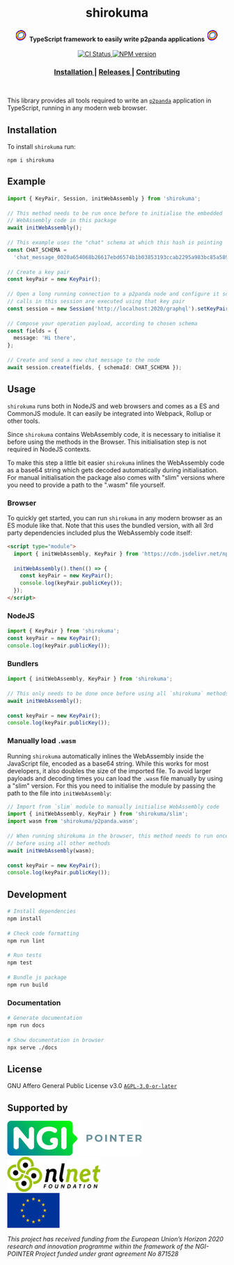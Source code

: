 <h1 align="center">shirokuma</h1>

<div align="center">
  <img src="https://raw.githubusercontent.com/p2panda/.github/main/assets/rainbow.gif" width="auto" height="30px">
  <strong>TypeScript framework to easily write p2panda applications</strong>
  <img src="https://raw.githubusercontent.com/p2panda/.github/main/assets/rainbow.gif" width="auto" height="30px">
</div>

<br />

<div align="center">
  <!-- CI status -->
  <a href="https://github.com/p2panda/shirokuma/actions">
    <img src="https://img.shields.io/github/checks-status/p2panda/shirokuma/main?style=flat-square" alt="CI Status" />
  </a>
  <!-- NPM version -->
  <a href="https://www.npmjs.com/package/shirokuma">
    <img src="https://img.shields.io/npm/v/shirokuma?style=flat-square" alt="NPM version" />
  </a>
</div>

<div align="center">
  <h3>
    <a href="https://github.com/p2panda/shirokuma#installation">
      Installation
    </a>
    <span> | </span>
    <a href="https://github.com/p2panda/shirokuma/releases">
      Releases
    </a>
    <span> | </span>
    <a href="https://github.com/p2panda/handbook#how-to-contribute">
      Contributing
    </a>
  </h3>
</div>

<br />

This library provides all tools required to write an [`p2panda`] application in TypeScript, running in any modern web browser.

[`p2panda`]: https://p2panda.org

## Installation

To install `shirokuma` run:

```
npm i shirokuma
```

## Example

```typescript
import { KeyPair, Session, initWebAssembly } from 'shirokuma';

// This method needs to be run once before to initialise the embedded
// WebAssembly code in this package
await initWebAssembly();

// This example uses the "chat" schema at which this hash is pointing
const CHAT_SCHEMA =
  'chat_message_0020a654068b26617ebd6574b1b03853193ccab2295a983bc85a5891793422832655';

// Create a key pair
const keyPair = new KeyPair();

// Open a long running connection to a p2panda node and configure it so all
// calls in this session are executed using that key pair
const session = new Session('http://localhost:2020/graphql').setKeyPair(keyPair);

// Compose your operation payload, according to chosen schema
const fields = {
  message: 'Hi there',
};

// Create and send a new chat message to the node
await session.create(fields, { schemaId: CHAT_SCHEMA });
```

## Usage

`shirokuma` runs both in NodeJS and web browsers and comes as a ES and CommonJS
module. It can easily be integrated into Webpack, Rollup or other tools.

Since `shirokuma` contains WebAssembly code, it is necessary to initialise it
before using the methods in the Browser. This initialisation step is not
required in NodeJS contexts.

To make this step a little bit easier `shirokuma` inlines the WebAssembly code
as a base64 string which gets decoded automatically during initialisation. For
manual initialisation the package also comes with "slim" versions where you
need to provide a path to the ".wasm" file yourself.

### Browser

To quickly get started, you can run `shirokuma` in any modern browser as an ES module like that. Note that this uses the bundled version, with all 3rd party dependencies included plus the WebAssembly code itself:

```html
<script type="module">
  import { initWebAssembly, KeyPair } from 'https://cdn.jsdelivr.net/npm/shirokuma@0.1.2/lib/esm-bundle/index.min.js';

  initWebAssembly().then(() => {
    const keyPair = new KeyPair();
    console.log(keyPair.publicKey());
  });
</script>
```

### NodeJS

```javascript
import { KeyPair } from 'shirokuma';
const keyPair = new KeyPair();
console.log(keyPair.publicKey());
```

### Bundlers

```javascript
import { initWebAssembly, KeyPair } from 'shirokuma';

// This only needs to be done once before using all `shirokuma` methods
await initWebAssembly();

const keyPair = new KeyPair();
console.log(keyPair.publicKey());
```

### Manually load `.wasm`

Running `shirokuma` automatically inlines the WebAssembly inside the JavaScript
file, encoded as a base64 string. While this works for most developers, it also
doubles the size of the imported file. To avoid larger payloads and decoding
times you can load the `.wasm` file manually by using a "slim" version. For
this you need to initialise the module by passing the path to the file into
`initWebAssembly`:

```javascript
// Import from `slim` module to manually initialise WebAssembly code
import { initWebAssembly, KeyPair } from 'shirokuma/slim';
import wasm from 'shirokuma/p2panda.wasm';

// When running shirokuma in the browser, this method needs to run once
// before using all other methods
await initWebAssembly(wasm);

const keyPair = new KeyPair();
console.log(keyPair.publicKey());
```

## Development

```bash
# Install dependencies
npm install

# Check code formatting
npm run lint

# Run tests
npm test

# Bundle js package
npm run build
```

### Documentation

```bash
# Generate documentation
npm run docs

# Show documentation in browser
npx serve ./docs
```

## License

GNU Affero General Public License v3.0 [`AGPL-3.0-or-later`](LICENSE)

## Supported by

<img src="https://raw.githubusercontent.com/p2panda/.github/main/assets/ngi-logo.png" width="auto" height="80px"><br />
<img src="https://raw.githubusercontent.com/p2panda/.github/main/assets/nlnet-logo.svg" width="auto" height="80px"><br />
<img src="https://raw.githubusercontent.com/p2panda/.github/main/assets/eu-flag-logo.png" width="auto" height="80px">

*This project has received funding from the European Union’s Horizon 2020
research and innovation programme within the framework of the NGI-POINTER
Project funded under grant agreement No 871528*
